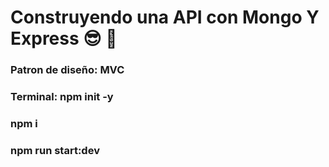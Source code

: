 # Construyendo una API con Mongo Y Express :sunglasses: 	💯

### Patron de diseño: MVC

### Terminal: npm init -y
### npm i
### npm run start:dev